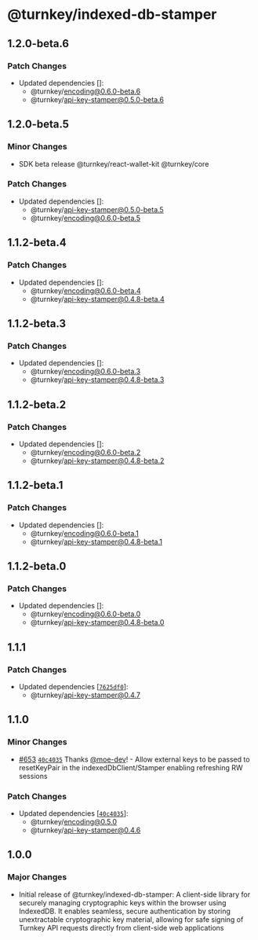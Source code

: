 # @turnkey/indexed-db-stamper

## 1.2.0-beta.6

### Patch Changes

- Updated dependencies []:
  - @turnkey/encoding@0.6.0-beta.6
  - @turnkey/api-key-stamper@0.5.0-beta.6

## 1.2.0-beta.5

### Minor Changes

- SDK beta release @turnkey/react-wallet-kit @turnkey/core

### Patch Changes

- Updated dependencies []:
  - @turnkey/api-key-stamper@0.5.0-beta.5
  - @turnkey/encoding@0.6.0-beta.5

## 1.1.2-beta.4

### Patch Changes

- Updated dependencies []:
  - @turnkey/encoding@0.6.0-beta.4
  - @turnkey/api-key-stamper@0.4.8-beta.4

## 1.1.2-beta.3

### Patch Changes

- Updated dependencies []:
  - @turnkey/encoding@0.6.0-beta.3
  - @turnkey/api-key-stamper@0.4.8-beta.3

## 1.1.2-beta.2

### Patch Changes

- Updated dependencies []:
  - @turnkey/encoding@0.6.0-beta.2
  - @turnkey/api-key-stamper@0.4.8-beta.2

## 1.1.2-beta.1

### Patch Changes

- Updated dependencies []:
  - @turnkey/encoding@0.6.0-beta.1
  - @turnkey/api-key-stamper@0.4.8-beta.1

## 1.1.2-beta.0

### Patch Changes

- Updated dependencies []:
  - @turnkey/encoding@0.6.0-beta.0
  - @turnkey/api-key-stamper@0.4.8-beta.0

## 1.1.1

### Patch Changes

- Updated dependencies [[`7625df0`](https://github.com/tkhq/sdk/commit/7625df0538002c3455bd5862211210e38472e164)]:
  - @turnkey/api-key-stamper@0.4.7

## 1.1.0

### Minor Changes

- [#653](https://github.com/tkhq/sdk/pull/653) [`40c4035`](https://github.com/tkhq/sdk/commit/40c40359ec7096d0bca39ffc93e89361b3b11a1a) Thanks [@moe-dev](https://github.com/moe-dev)! - Allow external keys to be passed to resetKeyPair in the indexedDbClient/Stamper enabling refreshing RW sessions

### Patch Changes

- Updated dependencies [[`40c4035`](https://github.com/tkhq/sdk/commit/40c40359ec7096d0bca39ffc93e89361b3b11a1a)]:
  - @turnkey/encoding@0.5.0
  - @turnkey/api-key-stamper@0.4.6

## 1.0.0

### Major Changes

- Initial release of @turnkey/indexed-db-stamper: A client-side library for securely managing cryptographic keys within the browser using IndexedDB. It enables seamless, secure authentication by storing unextractable cryptographic key material, allowing for safe signing of Turnkey API requests directly from client-side web applications
